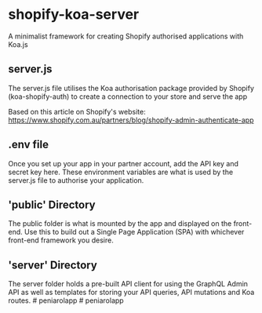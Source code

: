 # shopify-koa-server
A minimalist framework for creating Shopify authorised applications with Koa.js

## server.js
The server.js file utilises the Koa authorisation package provided by Shopify (koa-shopify-auth) to create a connection to your store and serve the app

Based on this article on Shopify's website: https://www.shopify.com.au/partners/blog/shopify-admin-authenticate-app

## .env file
Once you set up your app in your partner account, add the API key and secret key here. These environment variables are what is used by the server.js file to authorise your application.

## 'public' Directory
The public folder is what is mounted by the app and displayed on the front-end. Use this to build out a Single Page Application (SPA) with whichever front-end framework you desire.

## 'server' Directory
The server folder holds a pre-built API client for using the GraphQL Admin API as well as templates for storing your API queries, API mutations and Koa routes.
#   p e n i a r o l a p p  
 #   p e n i a r o l a p p  
 